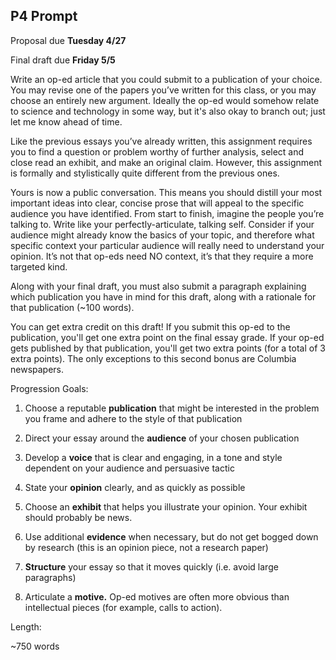 ## P4 Prompt

Proposal due **Tuesday 4/27**

Final draft due **Friday 5/5**

Write an op-ed article that you could submit to a publication of your choice. You may revise one of the papers you’ve written for this class, or you may choose an entirely new argument. Ideally the op-ed would somehow relate to science and technology in some way, but it's also okay to branch out; just let me know ahead of time. 

Like the previous essays you’ve already written, this assignment requires you to find a question or problem worthy of further analysis, select and close read an exhibit, and make an original claim. However, this assignment is formally and stylistically quite different from the previous ones.

Yours is now a public conversation. This means you should distill your most important ideas into clear, concise prose that will appeal to the specific audience you have identified. From start to finish, imagine the people you’re talking to. Write like your perfectly-articulate, talking self. Consider if your audience might already know the basics of your topic, and therefore what specific context your particular audience will really need to understand your opinion. It’s not that op-eds need NO context, it’s that they require a more targeted kind.

Along with your final draft, you must also submit a paragraph explaining which publication you have in mind for this draft, along with a rationale for that publication (~100 words). 

You can get extra credit on this draft! If you submit this op-ed to the publication, you'll get one extra point on the final essay grade. If your op-ed gets published by that publication, you'll get two extra points (for a total of 3 extra points). The only exceptions to this second bonus are Columbia newspapers. 

Progression Goals:

1. Choose a reputable **publication** that might be interested in the problem you frame and adhere to the style of that publication 

2. Direct your essay around the **audience** of your chosen publication

3. Develop a **voice** that is clear and engaging, in a tone and style dependent on your audience and  persuasive tactic

4. State your **opinion** clearly, and as quickly as possible

5. Choose an **exhibit** that helps you illustrate your opinion. Your exhibit should probably be news.

6. Use additional **evidence** when necessary, but do not get bogged down by research (this is an opinion piece, not a research paper)

7. **Structure** your essay so that it moves quickly (i.e. avoid large paragraphs)

8. Articulate a **motive.** Op-ed motives are often more obvious than intellectual pieces (for example, calls to action).

Length:

~750 words

